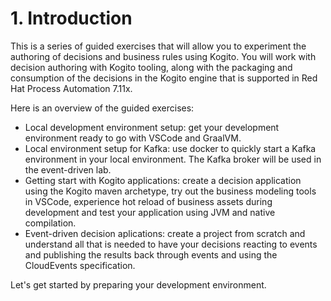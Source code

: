 # 1. Introduction

This is a series of guided exercises that will allow you to experiment the authoring of decisions and business rules using Kogito. You will work with decision authoring with Kogito tooling, along with the packaging and consumption of the decisions in the Kogito engine that is supported in Red Hat Process Automation 7.11x.

Here is an overview of the guided exercises:

* Local development environment setup: get your development environment ready to go with VSCode and GraalVM.
* Local environment setup for Kafka: use docker to quickly start a Kafka environment in your local environment. The Kafka broker will be used in the event-driven lab. 
* Getting start with Kogito applications: create a decision application using the Kogito maven archetype, try out the business modeling tools in VSCode, experience hot reload of business assets during development and test your application using JVM and native compilation.
* Event-driven decision aplications: create a project from scratch and understand all that is needed to have your decisions reacting to events and publishing the results back through events and using the CloudEvents specification.

Let's get started by preparing your development environment.